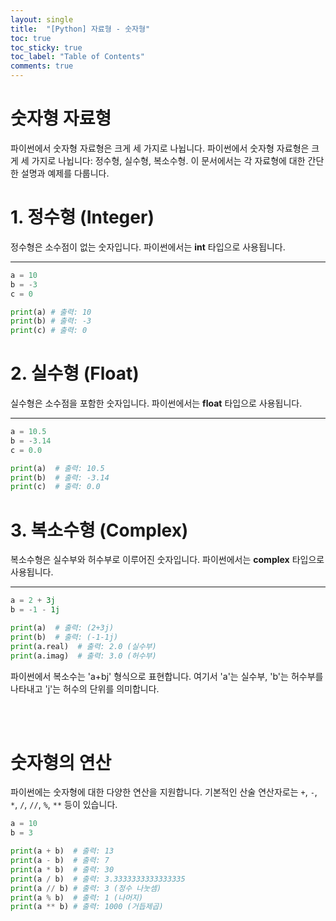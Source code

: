 ```yaml
---
layout: single
title:  "[Python] 자료형 - 숫자형"
toc: true
toc_sticky: true
toc_label: "Table of Contents"
comments: true
---
```


# 숫자형 자료형
파이썬에서 숫자형 자료형은 크게 세 가지로 나뉩니다. 파이썬에서 숫자형 자료형은 크게 세 가지로 나뉩니다: 정수형, 실수형, 복소수형. 이 문서에서는 각 자료형에 대한 간단한 설명과 예제를 다룹니다.

# 1. 정수형 (Integer)
정수형은 소수점이 없는 숫자입니다. 파이썬에서는 **int** 타입으로 사용됩니다.
<hr>


```python
a = 10
b = -3
c = 0
```


```python
print(a) # 출력: 10
print(b) # 출력: -3
print(c) # 출력: 0
```

# 2. 실수형 (Float)
실수형은 소수점을 포함한 숫자입니다. 파이썬에서는 **float** 타입으로 사용됩니다.
<hr>


```python
a = 10.5
b = -3.14
c = 0.0
```


```python
print(a)  # 출력: 10.5
print(b)  # 출력: -3.14
print(c)  # 출력: 0.0
```

# 3. 복소수형 (Complex)
복소수형은 실수부와 허수부로 이루어진 숫자입니다. 파이썬에서는 **complex** 타입으로 사용됩니다.
<hr>


```python
a = 2 + 3j
b = -1 - 1j
```


```python
print(a)  # 출력: (2+3j)
print(b)  # 출력: (-1-1j)
print(a.real)  # 출력: 2.0 (실수부)
print(a.imag)  # 출력: 3.0 (허수부)
```

파이썬에서 복소수는 'a+bj' 형식으로 표현합니다. 여기서 'a'는 실수부, 'b'는 허수부를 나타내고 'j'는 허수의 단위를 의미합니다.

<br><br>

# 숫자형의 연산
파이썬에는 숫자형에 대한 다양한 연산을 지원합니다. 기본적인 산술 연산자로는 `+`, `-`, `*`, `/`, `//`, `%`, `**` 등이 있습니다.


```python
a = 10
b = 3
```


```python
print(a + b)  # 출력: 13
print(a - b)  # 출력: 7
print(a * b)  # 출력: 30
print(a / b)  # 출력: 3.3333333333333335
print(a // b) # 출력: 3 (정수 나눗셈)
print(a % b)  # 출력: 1 (나머지)
print(a ** b) # 출력: 1000 (거듭제곱)
```
